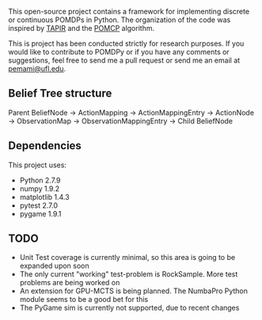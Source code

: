 This open-source project contains a framework for implementing discrete or continuous POMDPs in Python. The organization of the code was inspired by [TAPIR](http://robotics.itee.uq.edu.au/~hannakur/dokuwiki/doku.php?id=wiki:tapir) and the [POMCP](http://www0.cs.ucl.ac.uk/staff/D.Silver/web/Applications.html) algorithm.

This is project has been conducted strictly for research purposes. If you would like to contribute to POMDPy or if you have any comments or suggestions, feel free to send me a pull request or send me an email at pemami@ufl.edu.  

## Belief Tree structure ##

Parent BeliefNode -> ActionMapping -> ActionMappingEntry -> ActionNode -> ObservationMap -> ObservationMappingEntry -> Child BeliefNode

## Dependencies ##

This project uses:
* Python 2.7.9
* numpy 1.9.2
* matplotlib 1.4.3
* pytest 2.7.0
* pygame 1.9.1 

## TODO ##
* Unit Test coverage is currently minimal, so this area is going to be expanded upon soon
* The only current "working" test-problem is RockSample. More test problems are being worked on 
* An extension for GPU-MCTS is being planned. The NumbaPro Python module seems to be a good bet for this
* The PyGame sim is currently not supported, due to recent changes
